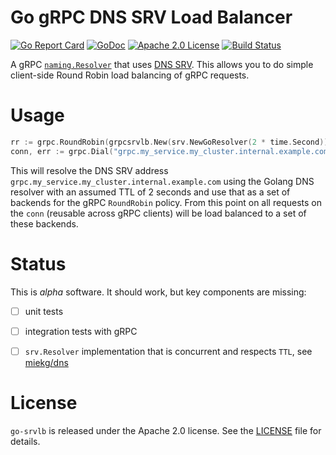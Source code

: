 # Go gRPC DNS SRV Load Balancer

[![Go Report Card](https://goreportcard.com/badge/github.com/mwitkow/go-srvlb)](http://goreportcard.com/report/mwitkow/go-srvlb)
[![GoDoc](http://img.shields.io/badge/GoDoc-Reference-blue.svg)](https://godoc.org/github.com/mwitkow/go-srvlb)
[![Apache 2.0 License](https://img.shields.io/badge/License-Apache%202.0-blue.svg)](LICENSE)
[![Build Status](https://travis-ci.org/improbable-eng/go-srvlb.svg?branch=master)](https://travis-ci.org/improbable-eng/go-srvlb)

A gRPC [`naming.Resolver`](https://godoc.org/google.golang.org/grpc/naming) that uses [DNS SRV](https://en.wikipedia.org/wiki/SRV_record).
This allows you to do simple client-side Round Robin load balancing of gRPC requests.

# Usage

```go
rr := grpc.RoundRobin(grpcsrvlb.New(srv.NewGoResolver(2 * time.Second)))
conn, err := grpc.Dial("grpc.my_service.my_cluster.internal.example.com", grpc.WithBalancer(rr))
```

This will resolve the DNS SRV address `grpc.my_service.my_cluster.internal.example.com` using the Golang DNS resolver
with an assumed TTL of 2 seconds and use that as a set of backends for the gRPC `RoundRobin` policy. From this point on
all requests on the `conn` (reusable across gRPC clients) will be load balanced to a set of these backends.

# Status

This is *alpha* software. It should work, but key components are missing:

 * [ ] unit tests
 * [ ] integration tests with gRPC
 * [ ] `srv.Resolver` implementation that is concurrent and respects `TTL`, see [miekg/dns](https://github.com/miekg/dns)


# License

 `go-srvlb` is released under the Apache 2.0 license. See the [LICENSE](LICENSE) file for details.

